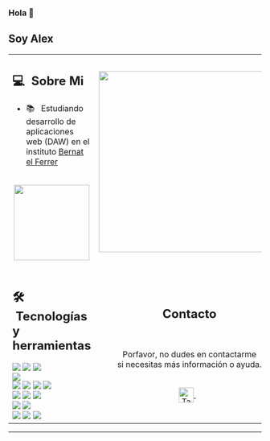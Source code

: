 ### Hola 👋

## Soy Alex
<table>
  <tr>
    <td>
      <h2> 💻 &nbsp;Sobre Mi </h2>
       <ul>
        <li>📚 &nbsp; Estudiando desarrollo de aplicaciones web (DAW) en el instituto <a href="https://bernatelferrer.cat">Bernat el Ferrer</a></li>
       </ul>
       <p align="center">
         <br>
        <img height="150em" src="https://github-readme-stats-eight-theta.vercel.app/api?username=A1EXS95&show_icons=true&theme=algolia&include_all_commits=true&count_private=true"/>
        </p>
    </td>
    <td>
     <p align="center">
        <img height="360em" src="#"/>
     </p>
    </td>
  </tr>
  <tr>
   <td>
     <h2> 🛠 &nbsp;Tecnologías y herramientas</h2>
     <img src="https://img.shields.io/badge/-Java-05122A?style=flat&logo=java"/>
     <img src="https://img.shields.io/badge/-Python-05122A?style=flat&logo=python"/>
     <img src="https://img.shields.io/badge/-PHP-05122A?style=flat&logo=php"/>
     <br>
     <img src="https://img.shields.io/badge/-Flask-05122A?style=flat&logo=flask"/>
     <br>
     <img src="https://img.shields.io/badge/-HTML-05122A?style=flat&logo=HTML5"/>
     <img src="https://img.shields.io/badge/-CSS-05122A?style=flat&logo=CSS3"/>
     <img src="https://img.shields.io/badge/-JavaScript-05122A?style=flat&logo=javascript"/>
     <img src="https://img.shields.io/badge/-Bootstrap-05122A?style=flat&logo=bootstrap"/>
     <br>
     <img src="https://img.shields.io/badge/-Git-05122A?style=flat&logo=git"/>
     <img src="https://img.shields.io/badge/-Github-05122A?style=flat&logo=github"/>
     <img src="https://img.shields.io/badge/-Gitlab-05122A?style=flat&logo=gitlab"/>
     <br>
     <img src="https://img.shields.io/badge/-MySql-05122A?style=flat&logo=mysql"/>
     <img src="https://img.shields.io/badge/-MongoDB-05122A?style=flat&logo=mongodb"/>
     <br>
     <img src="https://img.shields.io/badge/-Visual%20Studio%20Code-05122A?style=flat&logo=visual-studio-code&logoColor=007ACC"/>
     <img src="https://img.shields.io/badge/-ESP32-05122A?style=flat&logo=esp32"/>
     <img src="https://img.shields.io/badge/-ESP32CAM-05122A?style=flat&logo=esp32cam"/>
   </td>
   <td>
    <div align="center">
      <h2><b>Contacto</b></h2>
      <br>
      <p>Porfavor, no dudes en contactarme 
        <br>si necesitas más información o ayuda.
      </p>
      <br>
      <a href="mailto:alexsdev73@gmail.com" >
      <img align="center" alt="Taban Soleymani | Gmail" width="30em" src="https://img.icons8.com/ios-glyphs/50/000000/gmail.png" />
      </a> &nbsp;&nbsp;
      <br>
    </div>
   </td>
  </tr>
</table>

------

